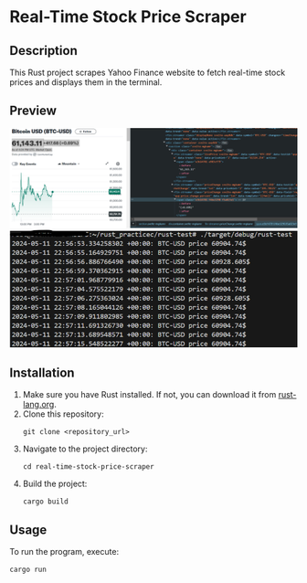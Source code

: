 # Real-Time Stock Price Scraper

## Description
This Rust project scrapes Yahoo Finance website to fetch real-time stock prices and displays them in the terminal.

## Preview
![yf](./static/yfss.png)
![terminal](./static/tss.png)

## Installation
1. Make sure you have Rust installed. If not, you can download it from [rust-lang.org](https://www.rust-lang.org/).
2. Clone this repository:
   ```
   git clone <repository_url>
   ```
3. Navigate to the project directory:
   ```
   cd real-time-stock-price-scraper
   ```
4. Build the project:
   ```
   cargo build
   ```

## Usage
To run the program, execute:
```
cargo run
```

